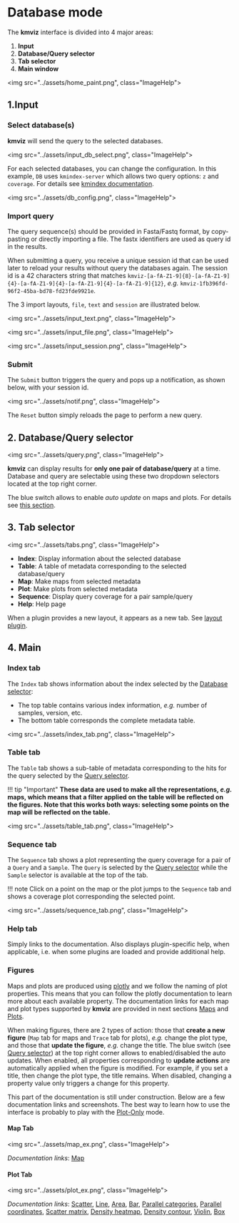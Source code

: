 # Database mode

The **kmviz** interface is divided into 4 major areas:

1. **Input**
2. **Database/Query selector**
3. **Tab selector**
4. **Main window**

<img src="../assets/home_paint.png", class="ImageHelp">

## 1.Input

### Select database(s)

**kmviz** will send the query to the selected databases.

<img src="../assets/input_db_select.png", class="ImageHelp">

For each selected databases, you can change the configuration. In this example, `DB` uses `kmindex-server` which allows two query options: `z` and `coverage`. For details see [kmindex documentation](https://tlemane.github.io/kmindex/server-query/#accessing-index-information).

<img src="../assets/db_config.png", class="ImageHelp">


### Import query

The query sequence(s) should be provided in Fasta/Fastq format, by copy-pasting or directly importing a file. The fastx identifiers are used as query id in the results.

When submitting a query, you receive a unique session id that can be used later to reload your results without query the databases again. The session id is a 42 characters string that matches `kmviz-[a-fA-Z1-9]{8}-[a-fA-Z1-9]{4}-[a-fA-Z1-9]{4}-[a-fA-Z1-9]{4}-[a-fA-Z1-9]{12}`, *e.g.* `kmviz-1fb396fd-96f2-45ba-bd78-fd23fde9921e`.

The 3 import layouts, `file`, `text` and `session` are illustrated below.


<div class="grid cards" markdown>

<img src="../assets/input_text.png", class="ImageHelp">

<img src="../assets/input_file.png", class="ImageHelp">

<img src="../assets/input_session.png", class="ImageHelp">

</div>

### Submit

The `Submit` button triggers the query and pops up a notification, as shown below, with your session id.

<img src="../assets/notif.png", class="ImageHelp">

The `Reset` button simply reloads the page to perform a new query.

## 2. Database/Query selector

<img src="../assets/query.png", class="ImageHelp">

**kmviz** can display results for **only one pair of database/query** at a time. Database and query are selectable using these two dropdown selectors located at the top right corner.

The blue switch allows to enable *auto update* on maps and plots. For details see [this section](#figures).

## 3. Tab selector

<img src="../assets/tabs.png", class="ImageHelp">

- **Index**: Display information about the selected database
- **Table**: A table of metadata corresponding to the selected database/query
- **Map**: Make maps from selected metadata
- **Plot**: Make plots from selected metadata
- **Sequence**: Display query coverage for a pair sample/query
- **Help**: Help page

When a plugin provides a new layout, it appears as a new tab. See [layout plugin](../plugins/plugin_layout.md).

## 4. Main

### Index tab

The `Index` tab shows information about the index selected by the [Database selector](#2-databasequery-selector):

* The top table contains various index information, *e.g.* number of samples, version, etc.
* The bottom table corresponds the complete metadata table.

<img src="../assets/index_tab.png", class="ImageHelp">

### Table tab

The `Table` tab shows a sub-table of metadata corresponding to the hits for the query selected by the [Query selector](#2-databasequery-selector).

!!! tip "Important"
    **These data are used to make all the representations, *e.g.* maps, which means that a filter applied on the table will be reflected on the figures. Note that this works both ways: selecting some points on the map will be reflected on the table.**

<img src="../assets/table_tab.png", class="ImageHelp">

### Sequence tab

The `Sequence` tab shows a plot representing the query coverage for a pair of a `Query` and a `Sample`. The `Query` is selected by the [Query selector](#2-databasequery-selector) while the `Sample` selector is available at the top of the tab.

!!! note
    Click on a point on the map or the plot jumps to the `Sequence` tab and shows a coverage plot corresponding the selected point.

<img src="../assets/sequence_tab.png", class="ImageHelp">

### Help tab

Simply links to the documentation. Also displays plugin-specific help, when applicable, i.e. when some plugins are loaded and provide additional help.

### Figures

Maps and plots are produced using [plotly](https://plotly.com/python/) and we follow the naming of plot properties. This means that you can follow the plotly documentation to learn more about each available property. The documentation links for each map and plot types supported by **kmviz** are provided in next sections [Maps](#map-tab) and [Plots](#plot-tab).

When making figures, there are 2 types of action: those that **create a new figure** (`Map` tab for maps and `Trace` tab for plots), *e.g.* change the plot type, and those that **update the figure**, *e.g.* change the title. The blue switch (see [Query selector](#2-databasequery-selector)) at the top right corner allows to enabled/disabled the auto updates. When enabled, all properties corresponding to **update actions** are automatically applied when the figure is modified. For example, if you set a title, then change the plot type, the title remains. When disabled, changing a property value only triggers a change for this property.

This part of the documentation is still under construction. Below are a few documentation links and screenshots. The best way to learn how to use the interface is probably to play with the [Plot-Only](plot_only.md) mode.

#### Map Tab

<img src="../assets/map_ex.png", class="ImageHelp">

*Documentation links*: [Map](https://plotly.com/python-api-reference/generated/plotly.express.scatter_geo)

#### Plot Tab

<img src="../assets/plot_ex.png", class="ImageHelp">

*Documentation links*: [Scatter](https://plotly.com/python-api-reference/generated/plotly.express.scatter), [Line](https://plotly.com/python-api-reference/generated/plotly.express.line), [Area](https://plotly.com/python-api-reference/generated/plotly.express.area), [Bar](https://plotly.com/python-api-reference/generated/plotly.express.bar), [Parallel categories](https://plotly.com/python-api-reference/generated/plotly.express.parallel_categories), [Parallel coordinates](https://plotly.com/python-api-reference/generated/plotly.express.parallel_coordinates), [Scatter matrix](https://plotly.com/python-api-reference/generated/plotly.express.scatter_matrix), [Density heatmap](https://plotly.com/python-api-reference/generated/plotly.express.density_heatmap), [Density contour](https://plotly.com/python-api-reference/generated/plotly.express.density_contour), [Violin](https://plotly.com/python-api-reference/generated/plotly.express.violin), [Box](https://plotly.com/python-api-reference/generated/plotly.express.box)

